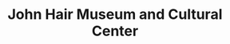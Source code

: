 ---
layout: repo
title: "John Hair Museum and Cultural Center"
id: 25156
permalink: repos/25156/
---